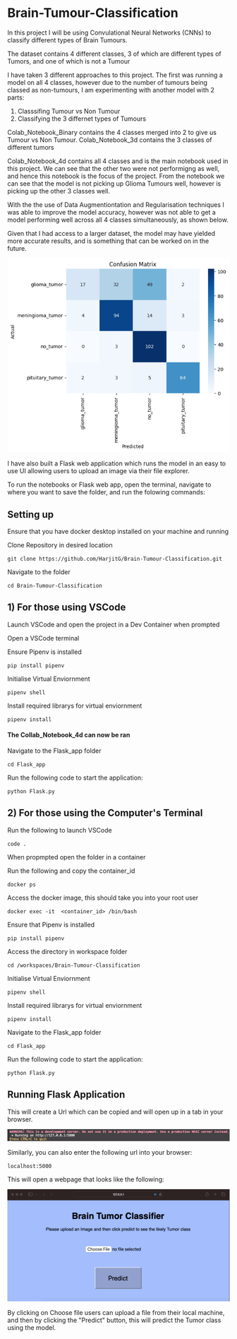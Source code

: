 # Brain-Tumour-Classification

In this project I will be using Convulational Neural Networks (CNNs) to classify different types of Brain Tumours.

The dataset contains 4 different classes, 3 of which are different types of Tumors, and one of which is not a Tumour

I have taken 3 different approaches to this project. The first was running a model on all 4 classes, however due to the number of tumours being classed as non-tumours, I am experimenting with another model with 2 parts:

1) Classsifing Tumour vs Non Tumour
2) Classifying the 3 differnet types of Tumours

Colab_Notebook_Binary contains the 4 classes merged into 2 to give us Tumour vs Non Tumour. Colab_Notebook_3d contains the 3 classes of different tumors

Colab_Notebook_4d contains all 4 classes and is the main notebook used in this project. We can see that the other two were not performigng as well, and hence this notebook is the focus of the project. From the notebook we can see that the model is not picking up Glioma Tumours well, however is picking up the other 3 classes well.

With the the use of Data Augmentiontation and Regularisation techniques I was able to improve the model accuracy, however was not able to get a model performing well across all 4 classes simultaneously, as shown below.

Given that I had access to a larger dataset, the model may have yielded more accurate results, and is something that can be worked on in the future.

![Confusion-Matix](/images/Confusion_matrix.png)

I have also built a Flask web application which runs the model in an easy to use UI allowing users to upload an image via their file explorer.

To run the notebooks or Flask web app, open the terminal, navigate to where you want to save the folder, and run the folowing commands:

## Setting up

Ensure that you have docker desktop installed on your machine and running

Clone Repository in desired location

```shell
git clone https://github.com/HarjitG/Brain-Tumour-Classification.git
```

Navigate to the folder

```shell
cd Brain-Tumour-Classification
```

## 1) For those using VSCode

Launch VSCode and open the project in a Dev Container when prompted

Open a VSCode terminal

Ensure Pipenv is installed

```shell
pip install pipenv
```

Initialise Virtual Enviornment

```shell
pipenv shell
```

Install required librarys for virtual enviornment

```shell
pipenv install
```

#### The Collab_Notebook_4d can now be ran

Navigate to the Flask_app folder

```shell
cd Flask_app
```

Run the following code to start the application:

```shell
python Flask.py
```

## 2) For those using the Computer's Terminal

Run the following to launch VSCode

```shell
code . 
```

When propmpted open the folder in a container

Run the following and copy the container_id

```shell
docker ps
```

Access the docker image, this should take you into your root user

```shell
docker exec -it  <container_id> /bin/bash 
```

Ensure that Pipenv is installed

```shell
pip install pipenv
```

Access the directory in workspace folder

```shell
cd /workspaces/Brain-Tumour-Classification
```

Initialise Virtual Enviornment

```shell
pipenv shell
```

Install required librarys for virtual enviornment

```shell
pipenv install
```

Navigate to the Flask_app folder

```shell
cd Flask_app
```

Run the following code to start the application:

```shell
python Flask.py
```

## Running Flask Application

 This will create a Url which can be copied and will open up in a tab in your browser.

![Loading image](/images/loader.png)

Similarly, you can also enter the following url into your browser:

```shell
localhost:5000
```

This will open a webpage that looks like the following:

![Website](/images/website.png)

By clicking on Choose file users can upload a file from their local machine, and then by clicking the "Predict" button, this will predict the Tumor class using the model.
